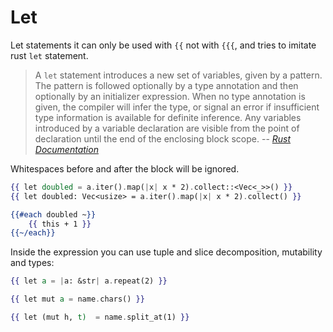 # Let 
Let statements it can only be used with `{{` not with `{{{`, and tries to imitate rust `let` statement.

>A `let` statement introduces a new set of variables, given by a pattern. The pattern is followed optionally by a type annotation and then optionally by an initializer expression. When no type annotation is given, the compiler will infer the type, or signal an error if insufficient type information is available for definite inference. Any variables introduced by a variable declaration are visible from the point of declaration until the end of the enclosing block scope.
> -- <cite>[Rust Documentation][1]</cite>

Whitespaces before and after the block will be ignored.

```handlebars
{{ let doubled = a.iter().map(|x| x * 2).collect::<Vec<_>>() }}
{{ let doubled: Vec<usize> = a.iter().map(|x| x * 2).collect() }}

{{#each doubled ~}}
    {{ this + 1 }}
{{~/each}}
```


Inside the expression you can use tuple and slice decomposition, mutability and types:
```handlebars
{{ let a = |a: &str| a.repeat(2) }}

{{ let mut a = name.chars() }}

{{ let (mut h, t)  = name.split_at(1) }}
```

[1]:https://doc.rust-lang.org/reference/statements.html#let-statements
